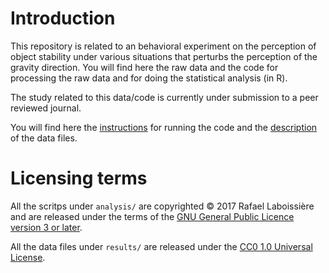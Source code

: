 # Introduction

This repository is related to an behavioral experiment on the perception of
object stability under various situations that perturbs the perception of
the gravity direction. You will find here the raw data and the code for
processing the raw data and for doing the statistical analysis (in R).

The study related to this data/code is currently under submission to a peer
reviewed journal.

You will find here the [instructions](analysis/README.md) for running the
code and the [description](results/README.md) of the data files.

# Licensing terms

All the scritps under `analysis/` are copyrighted © 2017 Rafael
Laboissière and are released under the terms of the
[GNU General Public Licence version 3 or later](https://www.gnu.org/licenses/gpl-3.0.en.html).

All the data files under `results/` are released under the
[CC0 1.0 Universal License](https://creativecommons.org/publicdomain/zero/1.0/).
